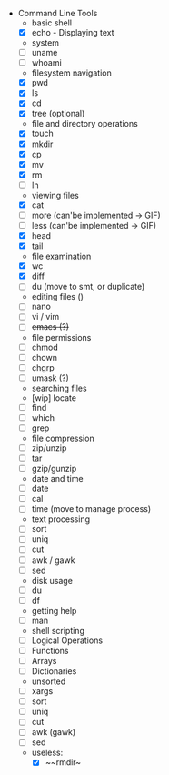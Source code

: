 - Command Line Tools
  - basic shell
   - [x] echo - Displaying text
  - system
   - [ ] uname
   - [ ] whoami
  - filesystem navigation
   - [x] pwd
   - [x] ls
   - [x] cd
   - [x] tree (optional)
  - file and directory operations
   - [x] touch
   - [x] mkdir
   - [x] cp
   - [x] mv
   - [x] rm
   - [ ] ln
  - viewing files
   - [x] cat
   - [ ] more (can'be implemented -> GIF)
   - [ ] less (can'be implemented -> GIF)
   - [x] head
   - [x] tail
  - file examination
   - [x] wc
   - [x] diff
   - [ ] du (move to smt, or duplicate)   
  - editing files ()
   - [ ] nano
   - [ ] vi / vim
   - [ ] ~~emacs (?)~~
  - file permissions
   - [ ] chmod
   - [ ] chown
   - [ ] chgrp
   - [ ] umask (?)
  - searching files
   - [wip] locate
   - [ ] find
   - [ ] which
   - [ ] grep
  - file compression
   - [ ] zip/unzip
   - [ ] tar
   - [ ] gzip/gunzip
  - date and time
   - [ ] date
   - [ ] cal
   - [ ] time (move to manage process)
  - text processing
   - [ ] sort
   - [ ] uniq
   - [ ] cut   
   - [ ] awk / gawk
   - [ ] sed
  - disk usage
   - [ ] du
   - [ ] df
  - getting help
   - [ ] man
        
  -  shell scripting
   - [ ] Logical Operations 
   - [ ] Functions
   - [ ] Arrays
   - [ ] Dictionaries
   
  - unsorted
   - [ ] xargs
   - [ ] sort
   - [ ] uniq
   - [ ] cut   
   - [ ] awk (gawk)
   - [ ] sed
   
  - useless:
    - [x] ~~rmdir~